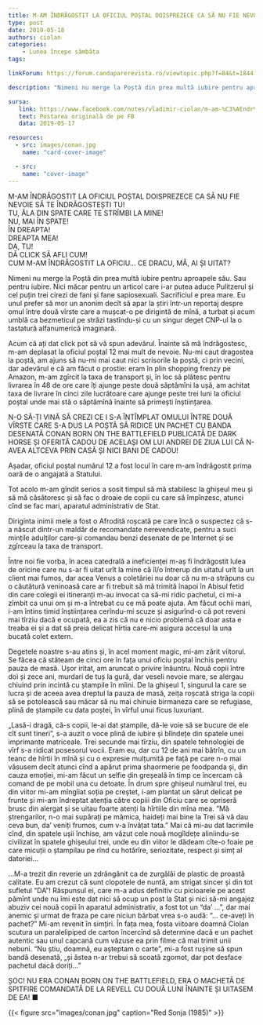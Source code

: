 ```yaml
---
title: M-AM ÎNDRĂGOSTIT LA OFICIUL POȘTAL DOISPREZECE CA SĂ NU FIE NEVOIE SĂ TE ÎNDRĂGOSTEȘTI TU!
type: post
date: 2019-05-18
authors: ciolan
categories:
    - Lunea începe sâmbăta
tags:

linkForum: https://forum.candaparerevista.ro/viewtopic.php?f=84&t=1844

description: "Nimeni nu merge la Poștă din prea multă iubire pentru aproapele său. Sau pentru iubire. Nici măcar pentru un articol care i-ar putea aduce Pulitzerul și cel puțin trei cirezi de fani și fane sapiosexuali. Sacrificiul e prea mare. Eu unul prefer să mor un anonim decît să apar la știri într-un reportaj despre omul între două vîrste care a mușcat-o pe dirigintă de mînă, a turbat și acum umblă ca bezmeticul pe străzi tastîndu-și cu un singur deget CNP-ul la o tastatură alfanumerică imaginară."

sursa:
   link: https://www.facebook.com/notes/vladimir-ciolan/m-am-%C3%AEndr%C4%83gostit-la-oficiul-po%C8%99tal-doisprezece-ca-s%C4%83-nu-fie-nevoie-s%C4%83-te-%C3%AEndr%C4%83go/216866379272479/
   text: Postarea originală de pe FB
   data: 2019-05-17

resources:
  - src: images/conan.jpg
    name: "card-cover-image"

  - src:
    name: "cover-image"
---
```


M-AM ÎNDRĂGOSTIT LA OFICIUL POȘTAL DOISPREZECE CA SĂ NU FIE NEVOIE SĂ TE ÎNDRĂGOSTEȘTI TU!<br>
TU, ĂLA DIN SPATE CARE TE STRÎMBI LA MINE!<br>
NU, MAI ÎN SPATE!<br>
ÎN DREAPTA!<br>
DREAPTA MEA!<br>
DA, TU!<br>
DĂ CLICK SĂ AFLI CUM!<br>
CUM M-AM ÎNDRĂGOSTIT LA OFICIU… CE DRACU, MĂ, AI ȘI UITAT?<br>

Nimeni nu merge la Poștă din prea multă iubire pentru aproapele său. Sau pentru iubire. Nici măcar pentru un articol care i-ar putea aduce Pulitzerul și cel puțin trei cirezi de fani și fane sapiosexuali. Sacrificiul e prea mare. Eu unul prefer să mor un anonim decît să apar la știri într-un reportaj despre omul între două vîrste care a mușcat-o pe dirigintă de mînă, a turbat și acum umblă ca bezmeticul pe străzi tastîndu-și cu un singur deget CNP-ul la o tastatură alfanumerică imaginară.

Acum că ați dat click pot să vă spun adevărul. Înainte să mă îndrăgostesc, m-am deplasat la oficiul poștal 12 mai mult de nevoie. Nu-mi caut dragostea la poștă, am ajuns să nu-mi mai caut nici scrisorile la poștă, ci prin vecini, dar adevărul e că am făcut o prostie: eram în plin shopping frenzy pe Amazon, m-am zgîrcit la taxa de transport și, în loc să plătesc pentru livrarea în 48 de ore care îți ajunge peste două săptămîni la ușă, am achitat taxa de livrare în cinci zile lucrătoare care ajunge peste trei luni la oficiul poștal unde mai stă o săptămînă înainte să primești înștiințarea.

N-O SĂ-ȚI VINĂ SĂ CREZI CE I S-A ÎNTÎMPLAT OMULUI ÎNTRE DOUĂ VÎRSTE CARE S-A DUS LA POȘTĂ SĂ RIDICE UN PACHET CU BANDA DESENATĂ CONAN BORN ON THE BATTLEFIELD PUBLICATĂ DE DARK HORSE ȘI OFERITĂ CADOU DE ACELAȘI OM LUI ANDREI DE ZIUA LUI CĂ N-AVEA ALTCEVA PRIN CASĂ ȘI NICI BANI DE CADOU!

Așadar,  oficiul poștal numărul 12 a fost locul în care m-am îndrăgostit prima oară de o angajată a Statului.

Tot acolo m-am gîndit serios a sosit timpul să mă stabilesc la ghișeul meu și să mă căsătoresc și să fac o droaie de copii cu care să împînzesc, atunci cînd se fac mari, aparatul administrativ de Stat.

Diriginta inimii mele a fost o Afrodită roșcată pe care încă o suspectez că s-a născut dintr-un maldăr de recomandate nerevendicate, pentru a suci mințile adulților care-și comandau benzi desenate de pe Internet și se zgîrceau la taxa de transport.

Între noi fie vorba, în acea catedrală a ineficienței m-aș fi îndrăgostit lulea de oricine care nu s-ar fi uitat urît la mine că îl/o întrerup din uitatul urît la un client mai fumos, dar acea Venus a coletăriei nu doar că nu m-a străpuns cu o căutătură veninoasă care ar fi trebuit să mă trimită înapoi în Abisul fetid din care colegii ei itineranți m-au invocat ca să-mi ridic pachetul, ci mi-a zîmbit ca unui om și m-a întrebat cu ce mă poate ajuta. Am făcut ochii mari, i-am întins timid înștiințarea cerîndu-mi scuze și asigurînd-o că pot reveni mai tîrziu dacă e ocupată, ea a zis că nu e nicio problemă că doar asta e treaba ei și a dat să preia delicat hîrtia care-mi asigura accesul la una bucată colet extern.

Degetele noastre s-au atins și, în acel moment magic, mi-am zărit viitorul. Se făcea că stăteam de cinci ore în fața unui oficiu poștal închis pentru pauza de masă. Ușor iritat, am aruncat o privire înăuntru. Nouă copii între doi și zece ani, murdari de tuș la gură, dar veseli nevoie mare, se alergau chiuind prin incintă cu ștampile în mîini. De la ghișeul 1, singurul la care se lucra și de aceea avea dreptul la pauza de masă, zeița roșcată striga la copii să se potolească sau măcar să nu mai chinuie birmaneza care se refugiase, plină de ștampile cu data poștei, în vîrful unui ficus luxuriant.

„Lasă-i dragă, că-s copii, le-ai dat ștampile, dă-le voie să se bucure de ele cît sunt tineri”, s-a auzit o voce plină de iubire și blîndețe din spatele unei imprimante matriceale. Trei secunde mai tîrziu, din spatele tehnologiei de vîrf s-a ridicat posesorul vocii. Eram eu, dar cu 12 de ani mai bătrîn, cu un teanc de hîrtii în mînă și cu o expresie mulțumită pe față pe care n-o mai văsusem decît atunci cînd a apărut prima shaormerie pe foodpanda și, din cauza emoției, mi-am făcut un selfie din greșeală în timp ce încercam că comand de pe mobil una cu detoate. În drum spre ghișeul numărul trei, eu din viitor mi-am mîngîiat soția pe creștet, i-am plantat un sărut delicat pe frunte și mi-am îndreptat atenția către copiii din Oficiu care se opriseră brusc din alergat și se uitau foarte atenți la hîrtiile din mîna mea. “Mă ștrengarilor, n-o mai supărați pe mămica, haideți mai bine la Trei să vă dau ceva bun, da’ veniți frumos, cum v-a învățat tata.” Mai că mi-au dat lacrimile cînd, din spatele ușii închise, am văzut cele nouă mogîldețe aliniindu-se civilizat în spatele ghișeului trei, unde eu din viitor le dădeam cîte-o foaie pe care micuții o ștampilau pe rînd cu hotărîre, seriozitate, respect și simț al datoriei…

…M-a trezit din reverie un zdrăngănit ca de zurgălăi de plastic de proastă calitate. Eu am crezut că sunt clopotele de nuntă, am strigat sincer și din tot sufletul “DA”! Răspunsul ei, care m-a adus definitiv cu picioarele pe acest pămînt unde nu îmi este dat nici să ocup un post la Stat și nici să-mi angajez abuziv cei nouă copii în aparatul administrativ, a fost tot un “da’ …”, dar mai anemic și urmat de fraza pe care niciun bărbat vrea s-o audă: “… ce-aveți în pachet?” Mi-am revenit în simțiri. În fața mea, fosta viitoare doamnă Ciolan scutura un paralelipiped de carton încercînd să determine dacă e un pachet autentic sau unul capcană cum văzuse ea prin filme că mai trimit unii nebuni. “Nu știu, doamnă, eu așteptam o carte”, mi-a fost rușine să spun bandă desenată, „și ăstea n-ar trebui să scoată zgomot, dar pot desface pachetul dacă doriți…”

ȘOC! NU ERA CONAN BORN ON THE BATTLEFIELD, ERA O MACHETĂ DE SPITFIRE COMANDATĂ DE LA REVELL CU DOUĂ LUNI ÎNAINTE ȘI UITASEM DE EA! ■

{{< figure  src="images/conan.jpg" caption="Red Sonja (1985)" >}}
